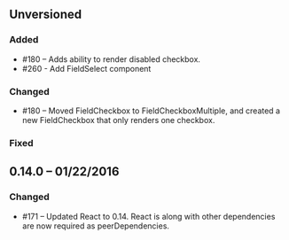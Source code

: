 ## Unversioned

### Added

- #180 – Adds ability to render disabled checkbox.
- #260 - Add FieldSelect component

### Changed

- #180 – Moved FieldCheckbox to FieldCheckboxMultiple, and created a new FieldCheckbox that only renders one checkbox.

### Fixed

## 0.14.0 – 01/22/2016

### Changed
- #171 – Updated React to 0.14. React is along with other dependencies are now required as peerDependencies.
